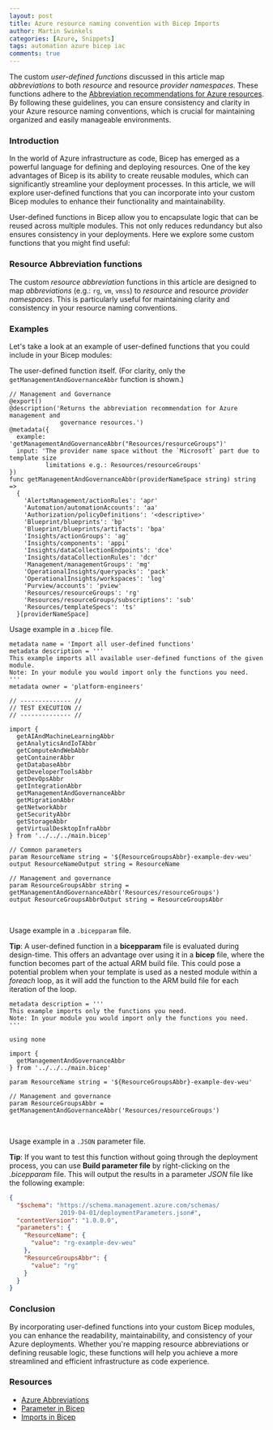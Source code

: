 ```yaml
---
layout: post
title: Azure resource naming convention with Bicep Imports
author: Martin Swinkels
categories: [Azure, Snippets]
tags: automation azure bicep iac
comments: true
---
```


The custom <i>user-defined functions</i> discussed in this article map _abbreviations_ to both _resource_ and resource _provider namespaces_. These functions adhere to the [Abbreviation recommendations for Azure resources](https://learn.microsoft.com/en-us/azure/cloud-adoption-framework/ready/azure-best-practices/resource-abbreviations). By following these guidelines, you can ensure consistency and clarity in your Azure resource naming conventions, which is crucial for maintaining organized and easily manageable environments.

### Introduction

In the world of Azure infrastructure as code, Bicep has emerged as a powerful language for defining and deploying resources. One of the key advantages of Bicep is its ability to create reusable modules, which can significantly streamline your deployment processes. In this article, we will explore user-defined functions that you can incorporate into your custom Bicep modules to enhance their functionality and maintainability.

User-defined functions in Bicep allow you to encapsulate logic that can be reused across multiple modules. This not only reduces redundancy but also ensures consistency in your deployments. Here we explore some custom functions that you might find useful:

### Resource Abbreviation functions

The custom _resource abbreviation_ functions in this article are designed to map _abbreviations_ (e.g.: `rg`, `vm`, `vmss`) to _resource_ and resource _provider namespaces_. This is particularly useful for maintaining clarity and consistency in your resource naming conventions.

### Examples
Let's take a look at an example of user-defined functions that you could include in your Bicep modules:

The user-defined function itself. (For clarity, only the `getManagementAndGovernanceAbbr` function is shown.)

```bicep
// Management and Governance
@export()
@description('Returns the abbreviation recommendation for Azure management and 
              governance resources.')
@metadata({
  example: 'getManagementAndGovernanceAbbr("Resources/resourceGroups")'
  input: 'The provider name space without the `Microsoft` part due to template size 
          limitations e.g.: Resources/resourceGroups'
})
func getManagementAndGovernanceAbbr(providerNameSpace string) string =>
  {
    'AlertsManagement/actionRules': 'apr'
    'Automation/automationAccounts': 'aa'
    'Authorization/policyDefinitions': '<descriptive>'
    'Blueprint/blueprints': 'bp'
    'Blueprint/blueprints/artifacts': 'bpa'
    'Insights/actionGroups': 'ag'
    'Insights/components': 'appi'
    'Insights/dataCollectionEndpoints': 'dce'
    'Insights/dataCollectionRules': 'dcr'
    'Management/managementGroups': 'mg'
    'OperationalInsights/querypacks': 'pack'
    'OperationalInsights/workspaces': 'log'
    'Purview/accounts': 'pview'
    'Resources/resourceGroups': 'rg'
    'Resources/resourceGroups/subscriptions': 'sub'
    'Resources/templateSpecs': 'ts'
  }[providerNameSpace]
```

Usage example in a `.bicep` file.

```bicep
metadata name = 'Import all user-defined functions'
metadata description = '''
This example imports all available user-defined functions of the given module.
Note: In your module you would import only the functions you need.
'''
metadata owner = 'platform-engineers'

// -------------- //
// TEST EXECUTION //
// -------------- //

import {
  getAIAndMachineLearningAbbr
  getAnalyticsAndIoTAbbr
  getComputeAndWebAbbr
  getContainerAbbr
  getDatabaseAbbr
  getDeveloperToolsAbbr
  getDevOpsAbbr
  getIntegrationAbbr
  getManagementAndGovernanceAbbr
  getMigrationAbbr
  getNetworkAbbr
  getSecurityAbbr
  getStorageAbbr
  getVirtualDesktopInfraAbbr
} from '../../../main.bicep'

// Common parameters
param ResourceName string = '${ResourceGroupsAbbr}-example-dev-weu'
output ResourceNameOutput string = ResourceName

// Management and governance
param ResourceGroupsAbbr string = getManagementAndGovernanceAbbr('Resources/resourceGroups')
output ResourceGroupsAbbrOutput string = ResourceGroupsAbbr
```

<br>

Usage example in a `.bicepparam` file.

<div class="tip">
    <p><strong>Tip</strong>: A user-defined function in a <b>bicepparam</b> file is evaluated during design-time. This offers an advantage over using it in a <b>bicep</b> file, where the function becomes part of the actual ARM build file. This could pose a potential problem when your template is used as a nested module within a <i>foreach</i> loop, as it will add the function to the ARM build file for each iteration of the loop.</p>
</div>

```bicep
metadata description = '''
This example imports only the functions you need.
Note: In your module you would import only the functions you need.
'''

using none

import {
  getManagementAndGovernanceAbbr
} from '../../../main.bicep'

param ResourceName string = '${ResourceGroupsAbbr}-example-dev-weu'

// Management and governance
param ResourceGroupsAbbr = getManagementAndGovernanceAbbr('Resources/resourceGroups')
```

<br>

Usage example in a `.JSON` parameter file.

<div class="tip">
    <p><strong>Tip</strong>: If you want to test this function without going through the deployment process, you can use <b>Build parameter file</b> by right-clicking on the <i>.bicepparam</i> file. This will output the results in a parameter <i>JSON</i> file like the following example:</p>
</div>

```json
{
  "$schema": "https://schema.management.azure.com/schemas/
              2019-04-01/deploymentParameters.json#",
  "contentVersion": "1.0.0.0",
  "parameters": {
    "ResourceName": {
      "value": "rg-example-dev-weu"
    },
    "ResourceGroupsAbbr": {
      "value": "rg"
    }
  }
}
```

### Conclusion

By incorporating user-defined functions into your custom Bicep modules, you can enhance the readability, maintainability, and consistency of your Azure deployments. Whether you're mapping resource abbreviations or defining reusable logic, these functions will help you achieve a more streamlined and efficient infrastructure as code experience.

### Resources

- <a href="https://learn.microsoft.com/en-us/azure/cloud-adoption-framework/ready/azure-best-practices/resource-abbreviations" target="_blanc">Azure Abbreviations</a>
- <a href="https://learn.microsoft.com/en-us/azure/azure-resource-manager/bicep/parameters" target="_blanc">Parameter in Bicep</a>
- <a href="https://learn.microsoft.com/en-us/azure/azure-resource-manager/bicep/bicep-import" target="_blanc">Imports in Bicep</a>

